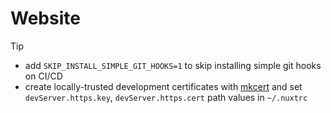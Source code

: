 # Website

> [!TIP]
>
> - add `SKIP_INSTALL_SIMPLE_GIT_HOOKS=1` to skip installing simple git hooks on CI/CD
> - create locally-trusted development certificates with [mkcert] and set `devServer.https.key`, `devServer.https.cert` path values in `~/.nuxtrc`

[mkcert]: https://github.com/FiloSottile/mkcert
